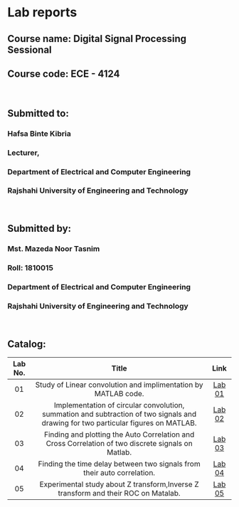 # Lab reports
## Course name: Digital Signal Processing Sessional
## Course code:  ECE - 4124

<br>

## Submitted to: 
### **Hafsa Binte Kibria**
### Lecturer,
### Department of Electrical and Computer Engineering
### Rajshahi University of Engineering and Technology

<br>

## Submitted by:

### **Mst. Mazeda Noor Tasnim**
### Roll: 1810015
### Department of Electrical and Computer Engineering
### Rajshahi University of Engineering and Technology


<br>

## Catalog:

| Lab No. | Title | Link |
| :---: | :---: | :---: |
| 01 | Study of Linear convolution and implimentation by MATLAB code. | [Lab 01](https://github.com/TasnimNoor15/DSP_Lab/tree/main/Lab%2001)
| 02 | Implementation of circular convolution, summation and subtraction of two signals and drawing for two particular figures on MATLAB. | [Lab 02](https://github.com/TasnimNoor15/DSP_Lab/tree/main/Lab%2002)
| 03 |  Finding and plotting the Auto Correlation and Cross Correlation of two discrete signals on Matlab. | [Lab 03](https://github.com/TasnimNoor15/DSP_Lab/tree/main/LAB%2003)
| 04 | Finding the time delay between two signals from their auto correlation. | [Lab 04](https://github.com/TasnimNoor15/DSP_Lab/tree/main/Lab%2004)
| 05 | Experimental study about Z transform,Inverse Z transform and their ROC on Matalab. | [Lab 05](https://github.com/TasnimNoor15/DSP_Lab/blob/main/Lab%2005/Readme.md)


